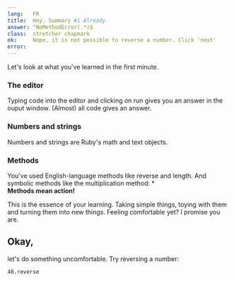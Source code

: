 ```yaml
---
lang:   FR
title:  Hey, Summary #1 Already
answer: ^NoMethodError(.*)$
class:  stretcher chapmark
ok:     Nope, it is not possible to reverse a number. Click 'next'
error:
---
```


Let's look at what you've learned in the first minute.

### The editor
Typing code into the editor and clicking on run gives you an answer in the ouput window.
(Almost) all code gives an answer.

### Numbers and strings
Numbers and strings are Ruby's math and text objects.

### Methods
You've used English-language methods like reverse and length. And symbolic methods like the
multiplication method: \*  
__Methods mean action!__

This is the essence of your learning. Taking simple things, toying with them and turning them into
new things. Feeling comfortable yet? I promise you are.

## Okay,
let's do something uncomfortable. Try reversing a number:

    40.reverse
